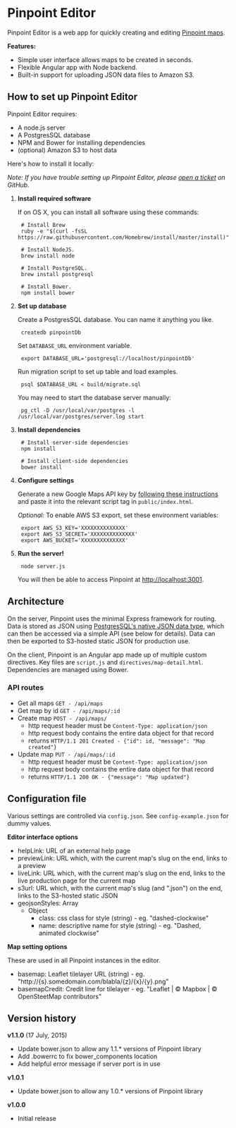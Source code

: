 # Pinpoint Editor

Pinpoint Editor is a web app for quickly creating and editing [Pinpoint maps](https://github.com/dowjones/pinpoint).

**Features:**

- Simple user interface allows maps to be created in seconds.
- Flexible Angular app with Node backend.
- Built-in support for uploading JSON data files to Amazon S3.

## How to set up Pinpoint Editor

Pinpoint Editor requires:

- A node.js server
- A PostgresSQL database
- NPM and Bower for installing dependencies
- (optional) Amazon S3 to host data

Here's how to install it locally:

*Note: If you have trouble setting up Pinpoint Editor, please [open a ticket](https://github.com/dowjones/pinpoint-editor/issues/new) on GitHub.*

1. **Install required software**

    If on OS X, you can install all software using these commands:

        # Install Brew
        ruby -e "$(curl -fsSL https://raw.githubusercontent.com/Homebrew/install/master/install)"
    
        # Install NodeJS.
        brew install node

        # Install PostgreSQL.
        brew install postgresql

        # Install Bower.
        npm install bower

2. **Set up database**

    Create a PostgresSQL database. You can name it anything you like.

        createdb pinpointDb
    
    Set `DATABASE_URL` environment variable.
    
        export DATABASE_URL='postgresql://localhost/pinpointDb'
    
    Run migration script to set up table and load examples.

        psql $DATABASE_URL < build/migrate.sql

    You may need to start the database server manually:

        pg_ctl -D /usr/local/var/postgres -l /usr/local/var/postgres/server.log start

3. **Install dependencies**

        # Install server-side dependencies
        npm install
    
        # Install client-side dependencies
        bower install

4. **Configure settings**

    Generate a new Google Maps API key by [following these instructions](https://developers.google.com/maps/documentation/javascript/tutorial) and paste it into the relevant script tag in `public/index.html`.
    
    *Optional:* To enable AWS S3 export, set these environment variables:

        export AWS_S3_KEY='XXXXXXXXXXXXXX'
        export AWS_S3_SECRET='XXXXXXXXXXXXXX'
        export AWS_BUCKET='XXXXXXXXXXXXXX'
    
5. **Run the server!**

        node server.js

    You will then be able to access Pinpoint at [http://localhost:3001](http://localhost:3001/).

## Architecture

On the server, Pinpoint uses the minimal Express framework for routing. Data is stored as JSON using [PostgresSQL's native JSON data type](http://schinckel.net/2014/05/25/querying-json-in-postgres/), which can then be accessed via a simple API (see below for details). Data can then be exported to S3-hosted static JSON for production use.

On the client, Pinpoint is an Angular app made up of multiple custom directives. Key files are `script.js` and `directives/map-detail.html`. Dependencies are managed using Bower.

### API routes

* Get all maps `GET - /api/maps`
* Get map by id `GET - /api/maps/:id`
* Create map `POST - /api/maps/`
	* http request header must be `Content-Type: application/json`
    * http request body contains the entire data object for that record
    * returns `HTTP/1.1 201 Created - {"id": id, "message": "Map created"}`
* Update map `PUT - /api/maps/:id`
	* http request header must be `Content-Type: application/json`
    * http request body contains the entire data object for that record
    * returns `HTTP/1.1 200 OK - {"message": "Map updated"}`
    
## Configuration file

Various settings are controlled via `config.json`. See `config-example.json` for dummy values.

**Editor interface options**

* helpLink: URL of an external help page
* previewLink: URL which, with the current map's slug on the end, links to a preview
* liveLink: URL which, with the current map's slug on the end, links to the live production page for the current map
* s3url: URL which, with the current map's slug (and ".json") on the end, links to the S3-hosted static JSON
* geojsonStyles: Array
    * Object 
        * class: css class for style (string) - eg. "dashed-clockwise"
        * name: descriptive name for style (string) - eg. "Dashed, animated clockwise"

**Map setting options**

These are used in all Pinpoint instances in the editor.

* basemap: Leaflet tilelayer URL (string) - eg. "http://{s}.somedomain.com/blabla/{z}/{x}/{y}.png"
* basemapCredit: Credit line for tilelayer - eg. "Leaflet | © Mapbox | © OpenSteetMap contributors"


## Version history

**v1.1.0** (17 July, 2015)

- Update bower.json to allow any 1.1.* versions of Pinpoint library        
- Add .bowerrc to fix bower_components location
- Add helpful error message if server port is in use

**v1.0.1**

- Update bower.json to allow any 1.0.* versions of Pinpoint library        

**v1.0.0**

- Initial release        

